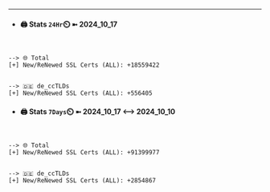 

---
- #### 🖨️ **Stats** `24Hr`⏲️ ➼ 2024_10_17
```console


--> 🌐 Total
[+] New/ReNewed SSL Certs (ALL): +18559422


--> 🇩🇪 de_ccTLDs
[+] New/ReNewed SSL Certs (ALL): +556405

```

- #### 🖨️ **Stats** `7Days`⏲️ ➼ 2024_10_17 <--> 2024_10_10
```console


--> 🌐 Total
[+] New/ReNewed SSL Certs (ALL): +91399977


--> 🇩🇪 de_ccTLDs
[+] New/ReNewed SSL Certs (ALL): +2854867

```

